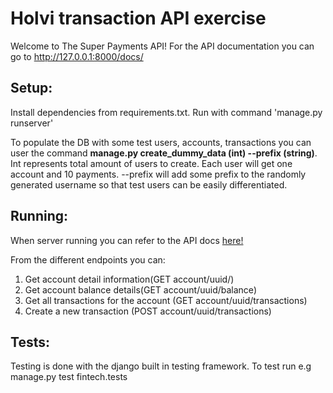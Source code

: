 Holvi transaction API exercise 
==============================

Welcome to The Super Payments API!
For the API documentation you can go to http://127.0.0.1:8000/docs/

Setup:
--------------------
Install dependencies from requirements.txt. 
Run with command 'manage.py runserver'

To populate the DB with some test users, accounts, transactions you
can user the command <strong>manage.py create_dummy_data (int) --prefix (string)</strong>.
Int represents total amount of users to create. Each user will get one account
and 10 payments. --prefix will add some prefix to the randomly generated username
so that test users can be easily differentiated.

Running:
--------------
When server running you can refer to the API docs <a href=http://127.0.0.1:8000/docs/> here!</a>

From the different endpoints you can: 
   1. Get account detail information(GET account/uuid/)
   2. Get account balance details(GET account/uuid/balance)
   3. Get all transactions for the account (GET account/uuid/transactions)
   4. Create a new transaction (POST account/uuid/transactions)

Tests:
--------------
Testing is done with the django built in testing framework.
To test run e.g manage.py test fintech.tests 
